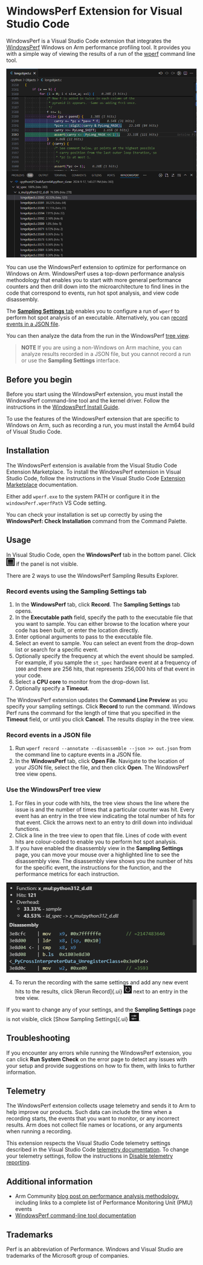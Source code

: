 # WindowsPerf Extension for Visual Studio Code

WindowsPerf is a Visual Studio Code extension that integrates the [WindowsPerf](https://gitlab.com/Linaro/WindowsPerf/windowsperf) Windows on Arm performance profiling tool. It provides you with a simple way of viewing the results of a run of the [wperf](https://gitlab.com/Linaro/WindowsPerf/windowsperf/-/blob/main/wperf/README.md?ref_type=heads) command line tool.

![WindowsPerf Sampling Results Explorer showing hot spot highlighting](docs/winperf.png)

You can use the WindowsPerf extension to optimize for performance on Windows on Arm. WindowsPerf uses a top-down performance analysis methodology that enables you to start with more general performance counters and then drill down into the microarchitecture to find lines in the code that correspond to events, run hot spot analysis, and view code disassembly.

The [**Sampling Settings** tab](#record-events-using-the-sampling-settings-tab) enables you to configure a run of `wperf` to perform hot spot analysis of an executable. Alternatively, you can [record events in a JSON file](#record-events-in-a-json-file).

You can then analyze the data from the run in the WindowsPerf [tree view](#use-the-windowsperf-tree-view).

> **NOTE**
> If you are using a non-Windows on Arm machine, you can analyze results recorded in a JSON file, but you cannot record a run or use the **Sampling Settings** interface.

## Before you begin

Before you start using the WindowsPerf extension, you must install the WindowsPerf command-line tool and the kernel driver. Follow the instructions in the [WindowsPerf Install Guide](https://learn.arm.com/install-guides/wperf/).

To use the features of the WindowsPerf extension that are specific to Windows on Arm, such as recording a run, you must install the Arm64 build of Visual Studio Code.

## Installation

The WindowsPerf extension is available from the Visual Studio Code Extension Marketplace. To install the WindowsPerf extension in Visual Studio Code, follow the instructions in the Visual Studio Code [Extension Marketplace](https://code.visualstudio.com/docs/editor/extension-marketplace) documentation.

Either add `wperf.exe` to the system PATH or configure it in the `windowsPerf.wperfPath` VS Code setting.

You can check your installation is set up correctly by using the **WindowsPerf: Check Installation** command from the Command Palette.

## Usage

In Visual Studio Code, open the **WindowsPerf** tab in the bottom panel. Click ![VS Code toggle panel icon](docs/toggle-panel.png) if the panel is not visible.

There are 2 ways to use the WindowsPerf Sampling Results Explorer.

### Record events using the Sampling Settings tab

1. In the **WindowsPerf** tab, click **Record**. The **Sampling Settings** tab opens.
2. In the **Executable path** field, specify the path to the executable file that you want to sample. You can either browse to the location where your code has been built, or enter the location directly.
3. Enter optional arguments to pass to the executable file.
4. Select an event to sample. You can select an event from the drop-down list or search for a specific event.
5. Optionally specify the frequency at which the event should be sampled. For example, if you sample the `st_spec` hardware event at a frequency of `1000` and there are 256 hits, that represents 256,000 hits of that event in your code.
6. Select a **CPU core** to monitor from the drop-down list.
7. Optionally specify a **Timeout**.

The WindowsPerf extension updates the **Command Line Preview** as you specify your sampling settings. Click **Record** to run the command. Windows Perf runs the command for the length of time that you specified in the **Timeout** field, or until you click **Cancel**. The results display in the tree view.

### Record events in a JSON file

1. Run `wperf record --annotate --disassemble --json >> out.json` from the command line to capture events in a JSON file.
2. In the **WindowsPerf** tab, click **Open File**. Navigate to the location of your JSON file, select the file, and then click **Open**. The WindowsPerf tree view opens.

### Use the WindowsPerf tree view

1. For files in your code with hits, the tree view shows the line where the issue is and the number of times that a particular counter was hit. Every event has an entry in the tree view indicating the total number of hits for that event. Click the arrows next to an entry to drill down into individual functions.
2. Click a line in the tree view to open that file. Lines of code with event hits are colour-coded to enable you to perform hot spot analysis.
3. If you have enabled the disassembly view in the **Sampling Settings** page, you can move your mouse over a highlighted line to see the disassembly view. The disassembly view shows you the number of hits for the specific event, the instructions for the function, and the performance metrics for each instruction.

![WindowsPerf code disassembly view](/docs/disassembly-view.png)

4. To rerun the recording with the same settings and add any new event hits to the results, click [Rerun Record]{.ui} ![Rerun Record button](/docs/rerun-record.png) next to an entry in the tree view.

If you want to change any of your settings, and the **Sampling Settings** page is not visible, click [Show Sampling Settings]{.ui} ![Show Sampling Settings](/docs/show-ss.png).

## Troubleshooting

If you encounter any errors while running the WindowsPerf extension, you can click **Run System Check** on the error page to detect any issues with your setup and provide suggestions on how to fix them, with links to further information.

## Telemetry

The WindowsPerf extension collects usage telemetry and sends it to Arm to help improve our products. Such data can include the time when a recording starts, the events that you want to monitor, or any incorrect results. Arm does not collect file names or locations, or any arguments when running a recording.

This extension respects the Visual Studio Code telemetry settings described in the Visual Studio Code [telemetry documentation](https://code.visualstudio.com/docs/getstarted/telemetry). To change your telemetry settings, follow the instructions in [Disable telemetry reporting](https://code.visualstudio.com/docs/getstarted/telemetry#_disable-telemetry-reporting).

## Additional information

-   Arm Community [blog post on performance analysis methodology](https://community.arm.com/arm-community-blogs/b/infrastructure-solutions-blog/posts/arm-neoverse-n1-performance-analysis-methodology), including links to a complete list of Performance Monitoring Unit (PMU) events
-   [WindowsPerf command-line tool documentation](https://gitlab.com/Linaro/WindowsPerf/windowsperf/-/blob/main/wperf/README.md?ref_type=heads)

## Trademarks

Perf is an abbreviation of Performance. Windows and Visual Studio are trademarks of the Microsoft group of companies.
